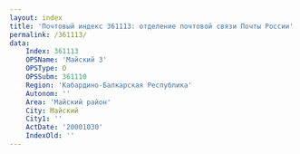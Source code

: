 ```yaml
---
layout: index
title: 'Почтовый индекс 361113: отделение почтовой связи Почты России'
permalink: /361113/
data:
    Index: 361113
    OPSName: 'Майский 3'
    OPSType: О
    OPSSubm: 361110
    Region: 'Кабардино-Балкарская Республика'
    Autonom: ''
    Area: 'Майский район'
    City: Майский
    City1: ''
    ActDate: '20001030'
    IndexOld: ''
---
```

